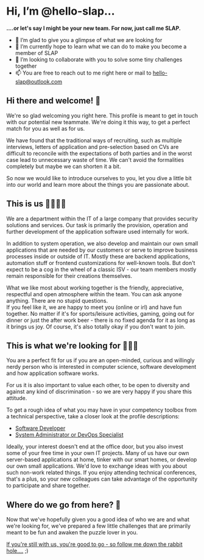 # Hi, I’m @hello-slap...

**....or let's say I might be your new team. For now, just call me SLAP.**

- 👀 I’m glad to give you a glimpse of what we are looking for
- 🌱 I’m currently hope to learn what we can do to make you become a member of SLAP
- 💞️ I’m looking to collaborate with you to solve some tiny challenges together
- 📫 You are free to reach out to me right here or mail to hello-slap@outlook.com

## Hi there and welcome! 👋

We're so glad welcoming you right here. This profile is meant to get in touch with our potential new teammate. We're doing it this way, to get a perfect match for you as well as for us.  

We have found that the traditional ways of recruiting, such as multiple interviews, letters of application and pre-selection based on CVs are difficult to reconcile with the expectations of both parties and in the worst case lead to unnecessary waste of time. We can't avoid the formalities completely but maybe we can shorten it a bit.  

So now we would like to introduce ourselves to you, let you dive a little bit into our world and learn more about the things you are passionate about.  

## This is us 👩‍💻👨‍💻

We are a department within the IT of a large company that provides security solutions and services. Our task is primarily the provision, operation and further development of the application software used internally for work.  

In addition to system operation, we also develop and maintain our own small applications that are needed by our customers or serve to improve business processes inside or outside of IT. Mostly these are backend applications, automation stuff or frontend customizations for well-known tools. But don't expect to be a cog in the wheel of a classic ISV - our team members mostly remain responsible for their creations themselves.  

What we like most about working together is the friendly, appreciative, respectful and open atmosphere within the team. You can ask anyone anything. There are no stupid questions.  
If you feel like it, we are happy to meet you (online or irl) and have fun together. No matter if it's for sports/leisure activities, gaming, going out for dinner or just the after work beer - there is no fixed agenda for it as long as it brings us joy. Of course, it's also totally okay if you don't want to join.  

## This is what we're looking for 🐱‍💻🤗

You are a perfect fit for us if you are an open-minded, curious and willingly nerdy person who is interested in computer science, software development and how application software works.  

For us it is also important to value each other, to be open to diversity and against any kind of discrimination - so we are very happy if you share this attitude.

To get a rough idea of what you may have in your competency toolbox from a technical perspective, take a closer look at the profile descriptions:

- [Software Developer](./YOU-want2join-as-dev.md)
- [System Administrator or DevOps Specialist](./YOU-want2join-as-operator.md)

Ideally, your interest doesn't end at the office door, but you also invest some of your free time in your own IT projects. Many of us have our own server-based applications at home, tinker with our smart homes, or develop our own small applications. We'd love to exchange ideas with you about such non-work related things. If you enjoy attending technical conferences, that's a plus, so your new colleagues can take advantage of the opportunity to participate and share together.

## Where do we go from here? 🐇

Now that we've hopefully given you a good idea of who we are and what we're looking for, we've prepared a few little challenges that are primarily meant to be fun and awaken the puzzle lover in you.  

[If you're still with us, you're good to go - so follow me down the rabbit hole....](./WE-love-puzzles.md) ;)  
